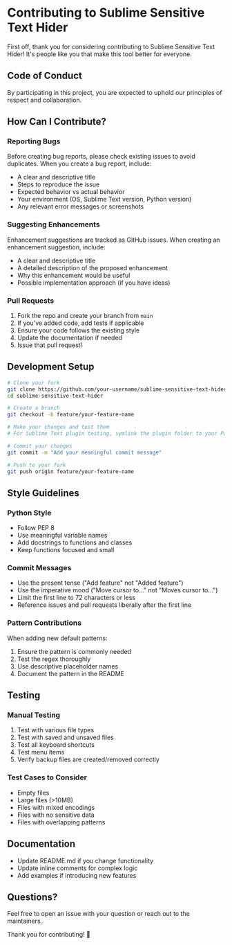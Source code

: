 # Contributing to Sublime Sensitive Text Hider

First off, thank you for considering contributing to Sublime Sensitive Text Hider! It's people like you that make this tool better for everyone.

## Code of Conduct

By participating in this project, you are expected to uphold our principles of respect and collaboration.

## How Can I Contribute?

### Reporting Bugs

Before creating bug reports, please check existing issues to avoid duplicates. When you create a bug report, include:

- A clear and descriptive title
- Steps to reproduce the issue
- Expected behavior vs actual behavior
- Your environment (OS, Sublime Text version, Python version)
- Any relevant error messages or screenshots

### Suggesting Enhancements

Enhancement suggestions are tracked as GitHub issues. When creating an enhancement suggestion, include:

- A clear and descriptive title
- A detailed description of the proposed enhancement
- Why this enhancement would be useful
- Possible implementation approach (if you have ideas)

### Pull Requests

1. Fork the repo and create your branch from `main`
2. If you've added code, add tests if applicable
3. Ensure your code follows the existing style
4. Update the documentation if needed
5. Issue that pull request!

## Development Setup

```bash
# Clone your fork
git clone https://github.com/your-username/sublime-sensitive-text-hider.git
cd sublime-sensitive-text-hider

# Create a branch
git checkout -b feature/your-feature-name

# Make your changes and test them
# For Sublime Text plugin testing, symlink the plugin folder to your Packages directory

# Commit your changes
git commit -m "Add your meaningful commit message"

# Push to your fork
git push origin feature/your-feature-name
```

## Style Guidelines

### Python Style

- Follow PEP 8
- Use meaningful variable names
- Add docstrings to functions and classes
- Keep functions focused and small

### Commit Messages

- Use the present tense ("Add feature" not "Added feature")
- Use the imperative mood ("Move cursor to..." not "Moves cursor to...")
- Limit the first line to 72 characters or less
- Reference issues and pull requests liberally after the first line

### Pattern Contributions

When adding new default patterns:

1. Ensure the pattern is commonly needed
2. Test the regex thoroughly
3. Use descriptive placeholder names
4. Document the pattern in the README

## Testing

### Manual Testing

1. Test with various file types
2. Test with saved and unsaved files
3. Test all keyboard shortcuts
4. Test menu items
5. Verify backup files are created/removed correctly

### Test Cases to Consider

- Empty files
- Large files (>10MB)
- Files with mixed encodings
- Files with no sensitive data
- Files with overlapping patterns

## Documentation

- Update README.md if you change functionality
- Update inline comments for complex logic
- Add examples if introducing new features

## Questions?

Feel free to open an issue with your question or reach out to the maintainers.

Thank you for contributing! 🎉